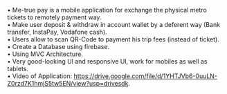 • Me-true pay is a mobile application for exchange the physical metro tickets to remotely payment way.                           
• Make user deposit & withdraw in account wallet by a deferent way (Bank transfer, InstaPay, Vodafone cash).                          
• Users allow to scan QR-Code to payment his trip fees (instead of ticket).                          
• Create a Database using firebase.                          
• Using MVC Architecture.                          
• Very good-looking Ul and responsive Ul, work for mobiles as well as tablets.                          
• Video of Application: https://drive.google.com/file/d/1YHTJVb6-0uuLN-Z0rzd7K1hmjS5tw5EN/view?usp=drivesdk.                          

